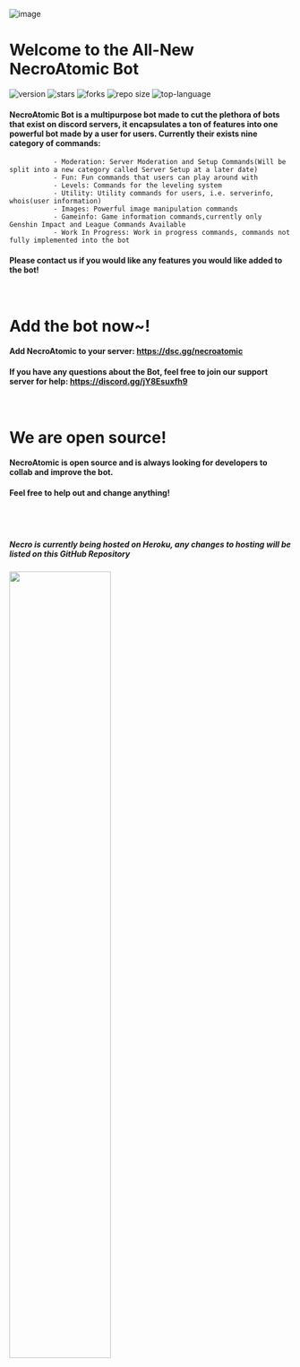 ![image](https://user-images.githubusercontent.com/25334323/126577098-0970905b-6721-4609-8289-4fbad4732eae.png)

# **Welcome to the All-New NecroAtomic Bot**
![version](https://img.shields.io/github/package-json/v/Siris2314/NecroAtomicBot) ![stars](https://img.shields.io/github/stars/Siris2314/NecroAtomicBot?color=yellow) ![forks](https://img.shields.io/github/forks/Siris2314/NecroAtomicBot) ![repo size](https://img.shields.io/github/repo-size/Siris2314/NecroAtomicBot) ![top-language](https://img.shields.io/github/languages/top/Siris2314/NecroAtomicBot)

   #### NecroAtomic Bot is a multipurpose bot made to cut the plethora of bots that exist on discord servers, it encapsulates a ton of features into one powerful bot made by a user for users. Currently their exists nine category of commands:
               
               - Moderation: Server Moderation and Setup Commands(Will be split into a new category called Server Setup at a later date)
               - Fun: Fun commands that users can play around with
               - Levels: Commands for the leveling system
               - Utility: Utility commands for users, i.e. serverinfo, whois(user information)
               - Images: Powerful image manipulation commands
               - Gameinfo: Game information commands,currently only Genshin Impact and League Commands Available
               - Work In Progress: Work in progress commands, commands not fully implemented into the bot
               
#### Please contact us if you would like any features you would like added to the bot!               
        
  &nbsp;


# Add the bot now~!

#### Add NecroAtomic to your server: https://dsc.gg/necroatomic

#### If you have any questions about the Bot, feel free to join our support server for help: https://discord.gg/jY8Esuxfh9

  &nbsp;


# We are open source!

#### NecroAtomic is open source and is always looking for developers to collab and improve the bot. 
#### Feel free to help out and change anything!

  &nbsp;


#
##### Necro is currently being hosted on Heroku, any changes to hosting will be listed on this GitHub Repository

<a href="https://www.heroku.com/"><img src="https://www3.assets.heroku.com/assets/logo-purple-08fb38cebb99e3aac5202df018eb337c5be74d5214768c90a8198c97420e4201.svg" width="60%" height="auto"/></a>
#





